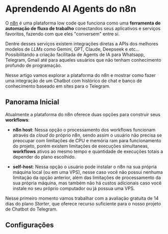 # Aprendendo AI Agents do n8n

O [n8n](https://n8n.io/) é uma plataforma low code que funciona como uma **ferramenta de automação de fluxo de trabalho** conectandos seus aplicativos e serviços favoritos, fazendo com que eles "conversem" entre si.  

Dentre desses serviços existem integrações diretas a APIs dos melhores modelos de *LLMs* como Gemini, GPT, Claude, Deepseek e etc... Possibilitando a criação facilitada de Agents de IA para Whatsapp, Telegram, Gmail até para aqueles usuários que não tenham conhecimento profundo de programação.

Nesse artigo vamos explorar a plataforma do n8n e mostrar como fazer uma integração de um Chatbot com histórico de chat e banco de conhecimento baseado em sites para o Telegram.

## Panorama Inicial

Atualmente a plataforma do n8n oferece duas opções para construir seus **workflows**:

- **n8n host**: Nessa opção o processamento dos workflows funcionam através da *cloud* do próprio n8n, sendo assim o usuário não precisa se preocupar com limitações de CPU e memória ram para funcionamento do projeto, porém existem limitações de execuções simultaneas, **workflows** ativos ao mesmo tempo e quantidade de execuções totais a depender do plano escolhido.

- **self-host**: Nessa opção o usuário pode instalar o n8n na sua própria máquina local (ou em uma VPS), nesse caso você não possui nenhuma limitação da opção anterior, além das limitações de processamento da sua própria máquina, mas também não há custos adicionais caso você instale no seu próprio computador ou já possua uma VPS.

Nesse primeiro momento vamos trabalhar com a avaliação gratuita de 14 dias do plano *Starter*, que oferece recurso suficiente para o nosso projeto de Chatbot do Telegram.

## Configurações
